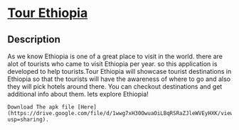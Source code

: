 # [Tour Ethiopia](https://www.lonelyplanet.com/ethiopia/tours)
## Description
As we know Ethiopia is one of a great place to visit in the world. there are alot of tourists who came to visit Ethiopia per year. so this application is developed to help tourists.Tour Ethiopia will showcase tourist destinations in Ethiopia so that the tourists will have the awareness of where to go and also they will pick hotels around there. You can checkout destinations and get additional info about them. lets explore Ethiopia!
```
Download The apk file [Here](https://drive.google.com/file/d/1wwg7xH30OwuaOiLBqRSRaZJleWVEyHXK/view?usp=sharing).
